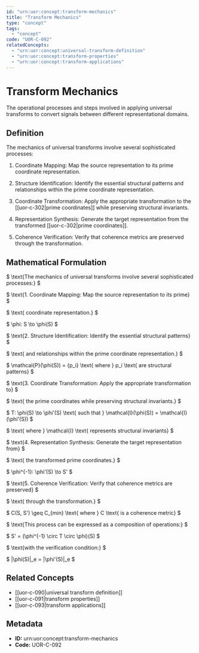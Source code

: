 ```yaml
---
id: "urn:uor:concept:transform-mechanics"
title: "Transform Mechanics"
type: "concept"
tags:
  - "concept"
code: "UOR-C-092"
relatedConcepts:
  - "urn:uor:concept:universal-transform-definition"
  - "urn:uor:concept:transform-properties"
  - "urn:uor:concept:transform-applications"
---
```


# Transform Mechanics

The operational processes and steps involved in applying universal transforms to convert signals between different representational domains.

## Definition

The mechanics of universal transforms involve several sophisticated processes:

1. Coordinate Mapping: Map the source representation to its prime coordinate representation.

2. Structure Identification: Identify the essential structural patterns and relationships within the prime coordinate representation.

3. Coordinate Transformation: Apply the appropriate transformation to the [[uor-c-302|prime coordinates]] while preserving structural invariants.

4. Representation Synthesis: Generate the target representation from the transformed [[uor-c-302|prime coordinates]].

5. Coherence Verification: Verify that coherence metrics are preserved through the transformation.

## Mathematical Formulation

$
\text{The mechanics of universal transforms involve several sophisticated processes:}
$

$
\text{1. Coordinate Mapping: Map the source representation to its prime}
$

$
\text{   coordinate representation.}
$

$
\phi: S \to \phi(S)
$

$
\text{2. Structure Identification: Identify the essential structural patterns}
$

$
\text{   and relationships within the prime coordinate representation.}
$

$
\mathcal{P}(\phi(S)) = \{p_i\} \text{ where } p_i \text{ are structural patterns}
$

$
\text{3. Coordinate Transformation: Apply the appropriate transformation to}
$

$
\text{   the prime coordinates while preserving structural invariants.}
$

$
T: \phi(S) \to \phi'(S) \text{ such that } \mathcal{I}(\phi(S)) = \mathcal{I}(\phi'(S))
$

$
\text{   where } \mathcal{I} \text{ represents structural invariants}
$

$
\text{4. Representation Synthesis: Generate the target representation from}
$

$
\text{   the transformed prime coordinates.}
$

$
\phi^{-1}: \phi'(S) \to S'
$

$
\text{5. Coherence Verification: Verify that coherence metrics are preserved}
$

$
\text{   through the transformation.}
$

$
C(S, S') \geq C_{min} \text{ where } C \text{ is a coherence metric}
$

$
\text{This process can be expressed as a composition of operations:}
$

$
S' = (\phi^{-1} \circ T \circ \phi)(S)
$

$
\text{with the verification condition:}
$

$
\|\phi(S)\|_e = \|\phi'(S)\|_e
$

## Related Concepts

- [[uor-c-090|universal transform definition]]
- [[uor-c-091|transform properties]]
- [[uor-c-093|transform applications]]

## Metadata

- **ID:** urn:uor:concept:transform-mechanics
- **Code:** UOR-C-092
